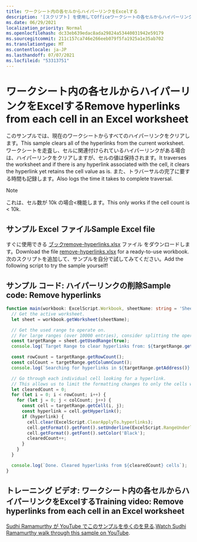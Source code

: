 ```yaml
---
title: ワークシート内の各セルからハイパーリンクをExcelする
description: '[スクリプト] を使用してOfficeワークシートの各セルからハイパーリンクを削除するExcelします。'
ms.date: 06/29/2021
localization_priority: Normal
ms.openlocfilehash: dc33eb639edac8ada29824a53440031942e59179
ms.sourcegitcommit: 211c157ca746e266eeb079f5fa1925a1e35ab702
ms.translationtype: MT
ms.contentlocale: ja-JP
ms.lasthandoff: 07/07/2021
ms.locfileid: "53313751"
---
```

# <a name="remove-hyperlinks-from-each-cell-in-an-excel-worksheet"></a><span data-ttu-id="4f618-103">ワークシート内の各セルからハイパーリンクをExcelする</span><span class="sxs-lookup"><span data-stu-id="4f618-103">Remove hyperlinks from each cell in an Excel worksheet</span></span>

 <span data-ttu-id="4f618-104">このサンプルでは、現在のワークシートからすべてのハイパーリンクをクリアします。</span><span class="sxs-lookup"><span data-stu-id="4f618-104">This sample clears all of the hyperlinks from the current worksheet.</span></span> <span data-ttu-id="4f618-105">ワークシートを走査し、セルに関連付けられているハイパーリンクがある場合は、ハイパーリンクをクリアしますが、セルの値は保持されます。</span><span class="sxs-lookup"><span data-stu-id="4f618-105">It traverses the worksheet and if there is any hyperlink associated with the cell, it clears the hyperlink yet retains the cell value as is.</span></span> <span data-ttu-id="4f618-106">また、トラバーサルの完了に要する時間も記録します。</span><span class="sxs-lookup"><span data-stu-id="4f618-106">Also logs the time it takes to complete traversal.</span></span>

> [!NOTE]
> <span data-ttu-id="4f618-107">これは、セル数が 10k の場合<機能します。</span><span class="sxs-lookup"><span data-stu-id="4f618-107">This only works if the cell count is < 10k.</span></span>

## <a name="sample-excel-file"></a><span data-ttu-id="4f618-108">サンプル Excel ファイル</span><span class="sxs-lookup"><span data-stu-id="4f618-108">Sample Excel file</span></span>

<span data-ttu-id="4f618-109">すぐに使用できる <a href="remove-hyperlinks.xlsx"> ブックremove-hyperlinks.xlsx</a> ファイル をダウンロードします。</span><span class="sxs-lookup"><span data-stu-id="4f618-109">Download the file <a href="remove-hyperlinks.xlsx">remove-hyperlinks.xlsx</a> for a ready-to-use workbook.</span></span> <span data-ttu-id="4f618-110">次のスクリプトを追加して、サンプルを自分で試してみてください。</span><span class="sxs-lookup"><span data-stu-id="4f618-110">Add the following script to try the sample yourself!</span></span>

## <a name="sample-code-remove-hyperlinks"></a><span data-ttu-id="4f618-111">サンプル コード: ハイパーリンクの削除</span><span class="sxs-lookup"><span data-stu-id="4f618-111">Sample code: Remove hyperlinks</span></span>

```TypeScript
function main(workbook: ExcelScript.Workbook, sheetName: string = 'Sheet1') {
  // Get the active worksheet. 
  let sheet = workbook.getWorksheet(sheetName);

  // Get the used range to operate on.
  // For large ranges (over 10000 entries), consider splitting the operation into batches for performance.
  const targetRange = sheet.getUsedRange(true);
  console.log(`Target Range to clear hyperlinks from: ${targetRange.getAddress()}`);

  const rowCount = targetRange.getRowCount();
  const colCount = targetRange.getColumnCount();
  console.log(`Searching for hyperlinks in ${targetRange.getAddress()} which contains ${(rowCount * colCount)} cells`);

  // Go through each individual cell looking for a hyperlink. 
  // This allows us to limit the formatting changes to only the cells with hyperlink formatting.
  let clearedCount = 0;
  for (let i = 0; i < rowCount; i++) {
    for (let j = 0; j < colCount; j++) {
      const cell = targetRange.getCell(i, j);
      const hyperlink = cell.getHyperlink();
      if (hyperlink) {
        cell.clear(ExcelScript.ClearApplyTo.hyperlinks);
        cell.getFormat().getFont().setUnderline(ExcelScript.RangeUnderlineStyle.none);
        cell.getFormat().getFont().setColor('Black');
        clearedCount++;
      }
    }
  }

  console.log(`Done. Cleared hyperlinks from ${clearedCount} cells`);
}
```

## <a name="training-video-remove-hyperlinks-from-each-cell-in-an-excel-worksheet"></a><span data-ttu-id="4f618-112">トレーニング ビデオ: ワークシート内の各セルからハイパーリンクをExcelする</span><span class="sxs-lookup"><span data-stu-id="4f618-112">Training video: Remove hyperlinks from each cell in an Excel worksheet</span></span>

<span data-ttu-id="4f618-113">[Sudhi Ramamurthy が YouTube でこのサンプルを歩くのを見る](https://youtu.be/v20fdinxpHU).</span><span class="sxs-lookup"><span data-stu-id="4f618-113">[Watch Sudhi Ramamurthy walk through this sample on YouTube](https://youtu.be/v20fdinxpHU).</span></span>
